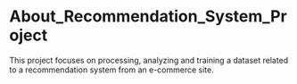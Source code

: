 # About_Recommendation_System_Project
This project focuses on processing, analyzing and training a dataset related to a recommendation system from an e-commerce site.
